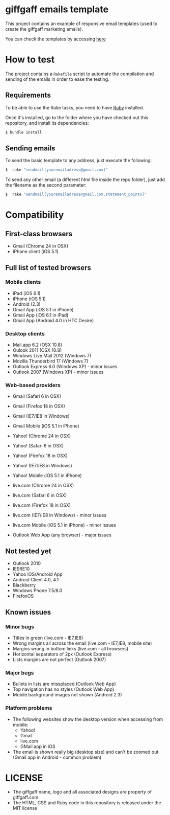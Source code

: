 # giffgaff emails template

This project contains an example of responsive email templates (used to create the giffgaff marketing emails).

You can check the templates by accessing [here](http://rafeca.com/email-templates)

# How to test

The project contains a `Rakefile` script to automate the compilation and sending of the emails
in order to ease the testing.

## Requirements

To be able to use the Rake tasks, you need to have [Ruby](http://www.ruby-lang.org/) installed.

Once it's installed, go to the folder where you have checked out this repository, and install its dependencies:

```bash
$ bundle install
```

## Sending emails

To send the basic template to any address, just execute the following:

```bash
$  rake "sendmail[youremailadress@gmail.com]"
```

To send any other email (a different html file inside the repo folder), just add the filename as the second parameter:

```bash
$  rake "sendmail[youremailadress@gmail.com,statement_points]"
```

# Compatibility

## First-class browsers

* Gmail (Chrome 24 in OSX)
* iPhone client (iOS 5.1)

## Full list of tested browsers

### Mobile clients

* iPad (iOS 6.1)
* iPhone (iOS 5.1)
* Android (2.3)
* Gmail App (iOS 5.1 in iPhone)
* Gmail App (iOS 6.1 in iPad)
* Gmail App (Android 4.0 in HTC Desire)

### Desktop clients

* Mail.app 6.2 (OSX 10.8)
* Oulook 2011 (OSX 10.8)
* Windows Live Mail 2012 (Windows 7)
* Mozilla Thunderbird 17 (Windows 7)
* Outlook Express 6.0 (Windows XP) - minor issues
* Outlook 2007 (Windows XP) - minor issues

### Web-based providers

* Gmail (Safari 6 in OSX)
* Gmail (Firefox 18 in OSX)
* Gmail (IE7/IE8 in Windows)
* Gmail Mobile (iOS 5.1 in iPhone)
* Yahoo! (Chrome 24 in OSX)
* Yahoo! (Safari 6 in OSX)
* Yahoo! (Firefox 18 in OSX)
* Yahoo! (IE7/IE8 in Windows)
* Yahoo! Mobile (iOS 5.1 in iPhone)
* live.com (Chrome 24 in OSX)
* live.com (Safari 6 in OSX)
* live.com (Firefox 18 in OSX)
* live.com (IE7/IE8 in Windows) - minor issues
* live.com Mobile (iOS 5.1 in iPhone) - minor issues

* Outlook Web App (any browser) - major issues

## Not tested yet

* Outlook 2010
* IE9/IE10
* Yahoo iOS/Android App
* Android Client 4.0, 4.1
* Blackberry
* Windows Phone 7.5/8.0
* FirefoxOS

## Known issues

### Minor bugs

- Titles in green (live.com - IE7,IE8)
- Wrong margins all across the email (live.com - IE7,IE8, mobile site)
- Margins wrong in bottom links (live.com - all browsers)
- Horizontal separators of 2px (Outlook Express)
- Lists margins are not perfect (Outlook 2007)


### Major bugs

- Bullets in lists are missplaced (Outlook Web App)
- Top navigation has no styles (Outlook Web App)
- Mobile background images not shown (Android 2.3)

### Platform problems

- The following websites show the desktop version when accessing from mobile:
  * Yahoo!
  * Gmail
  * live.com
  * GMail app in iOS
- The email is shown really big (desktop size) and can't be zoomed out (Gmail app in Android - common problem)

# LICENSE

* The giffgaff name, logo and all associated designs are property of giffgaff.com
* The HTML, CSS and Ruby code in this repository is released under the MIT license